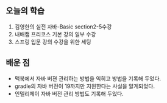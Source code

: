 ## 오늘의 학습
1. 김영한의 실전 자바-Basic section2-5수강
2. 내배캠 프리코스 기본 강의 일부 수강
3. 스프링 입문 강의 수강을 위한 세팅

## 배운 점
- 맥북에서 자바 버젼 관리하는 방법을 익히고 방법을 기록해 두었다.
- gradle의 자바 버전이 19까지만 지원한다는 사실을 알게되었다.
- 인텔리제이 자바 버전 관리 방법도 기록해 두었다.